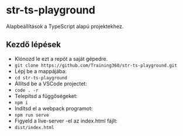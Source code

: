 # str-ts-playground
Alapbeállítások a TypeScript alapú projektekhez.

## Kezdő lépések
- Klónozd le ezt a repót a saját gépedre.
- `git clone https://github.com/Training360/str-ts-playground.git`
- Lépj be a mappájába: 
- `cd str-ts-playground`
- Állítsd be a VSCode projectet:
- `code . -r`
- Telepítsd a függőségeket:
- `npm i`
- Indítsd el a webpack programot:
- `npm run serve`
- Figyeld a live-server -el az index.html fájlt:
- `dist/index.html`

